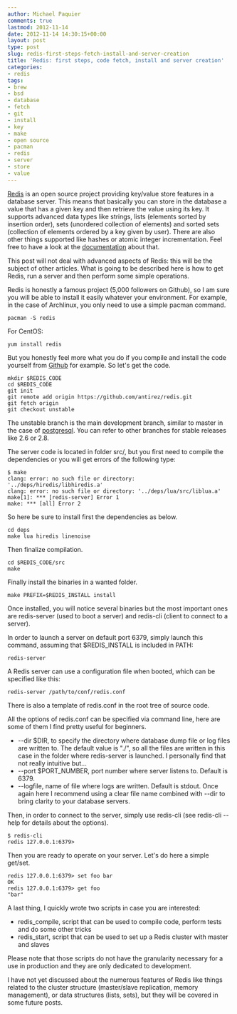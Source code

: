 ```yaml
---
author: Michael Paquier
comments: true
lastmod: 2012-11-14
date: 2012-11-14 14:30:15+00:00
layout: post
type: post
slug: redis-first-steps-fetch-install-and-server-creation
title: 'Redis: first steps, code fetch, install and server creation'
categories:
- redis
tags:
- brew
- bsd
- database
- fetch
- git
- install
- key
- make
- open source
- pacman
- redis
- server
- store
- value
---
```

[Redis](http://redis.io/) is an open source project providing key/value store features in a database server. This means that basically you can store in the database a value that has a given key and then retrieve the value using its key.
It supports advanced data types like strings, lists (elements sorted by insertion order), sets (unordered collection of elements) and sorted sets (collection of elements ordered by a key given by user). There are also other things supported like hashes or atomic integer incrementation. Feel free to have a look at the [documentation](http://redis.io/documentation) about that.

This post will not deal with advanced aspects of Redis: this will be the subject of other articles. What is going to be described here is how to get Redis, run a server and then perform some simple operations.

Redis is honestly a famous project (5,000 followers on Github), so I am sure you will be able to install it easily whatever your environment.
For example, in the case of Archlinux, you only need to use a simple pacman command.

    pacman -S redis

For CentOS:

    yum install redis

But you honestly feel more what you do if you compile and install the code yourself from [Github](https://github.com/antirez/redis) for example. So let's get the code.

    mkdir $REDIS_CODE
    cd $REDIS_CODE
    git init
    git remote add origin https://github.com/antirez/redis.git
    git fetch origin
    git checkout unstable

The unstable branch is the main development branch, similar to master in the case of [postgresql](https://github.com/postgres/postgres). You can refer to other branches for stable releases like 2.6 or 2.8.

The server code is located in folder src/, but you first need to compile the dependencies or you will get errors of the following type:

    $ make
    clang: error: no such file or directory: '../deps/hiredis/libhiredis.a'
    clang: error: no such file or directory: '../deps/lua/src/liblua.a'
    make[1]: *** [redis-server] Error 1
    make: *** [all] Error 2

So here be sure to install first the dependencies as below.

    cd deps
    make lua hiredis linenoise

Then finalize compilation.

    cd $REDIS_CODE/src
    make

Finally install the binaries in a wanted folder.

    make PREFIX=$REDIS_INSTALL install

Once installed, you will notice several binaries but the most important ones are redis-server (used to boot a server) and redis-cli (client to connect to a server).

In order to launch a server on default port 6379, simply launch this command, assuming that $REDIS_INSTALL is included in PATH:

    redis-server

A Redis server can use a configuration file when booted, which can be specified like this:

    redis-server /path/to/conf/redis.conf

There is also a template of redis.conf in the root tree of source code.

All the options of redis.conf can be specified via command line, here are some of them I find pretty useful for beginners.

  * --dir $DIR, to specify the directory where database dump file or log files are written to. The default value is "./", so all the files are written in this case in the folder where redis-server is launched. I personally find that not really intuitive but...
  * --port $PORT\_NUMBER, port number where server listens to. Default is 6379.
  * --logfile, name of file where logs are written. Default is stdout. Once again here I recommend using a clear file name combined with --dir to bring clarity to your database servers.

Then, in order to connect to the server, simply use redis-cli (see redis-cli --help for details about the options).

    $ redis-cli
    redis 127.0.0.1:6379>

Then you are ready to operate on your server. Let's do here a simple get/set.

    redis 127.0.0.1:6379> set foo bar
    OK
    redis 127.0.0.1:6379> get foo
    "bar"

A last thing, I quickly wrote two scripts in case you are interested:

  * redis\_compile, script that can be used to compile code, perform tests and do some other tricks
  * redis\_start, script that can be used to set up a Redis cluster with master and slaves

Please note that those scripts do not have the granularity necessary for a use in production and they are only dedicated to development.

I have not yet discussed about the numerous features of Redis like things related to the cluster structure (master/slave replication, memory management), or data structures (lists, sets), but they will be covered in some future posts.
